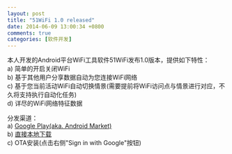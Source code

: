 ```yaml
---
layout: post
title: "51WiFi 1.0 released"
date: 2014-06-09 13:00:34 +0800
comments: true
categories: [软件开发]
---
```


本人开发的Android平台WiFi工具软件51WiFi发布1.0版本，提供如下特性：   
a) 简单的开启关闭WiFi  
b) 基于其他用户分享数据自动为您连接WiFi网络  
c) 基于您当前活动WiFi自动切换情景(需要提前将WiFi访问点与情景进行对应，不久将支持执行自动化任务)  
d) 详尽的WiFi网络特征数据  

分发渠道：  
a) [Google Play(aka. Android Market)](https://play.google.com/store/apps/details?id=io.github.faywong.wifihelper)  
b) [直接本地下载](http://faywong.github.io/downloads/code/51WiFi_v1.0.apk)  
c) OTA安装(点击右侧"Sign in with Google"按钮)
